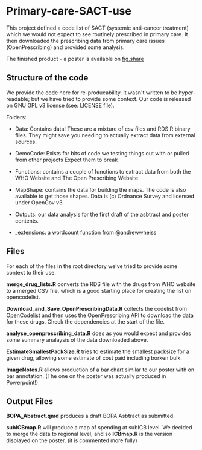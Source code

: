# Primary-care-SACT-use

This project defined a code list of SACT (systemic anti-cancer treatment) which we would not expect to see routinely prescribed in primary care.  It then downloaded the prescribing data from primary care issues (OpenPrescribing) and provided some analysis.

The finished product - a poster is available on [fig.share](https://doi.org/10.6084/m9.figshare.23995524.v1)

## Structure of the code

We provide the code here for re-producability.  It wasn't written to be hyper-readable; but we have tried to provide some context.  Our code is released on GNU GPL v3 license (see: LICENSE file). 

Folders:

- Data: Contains data! These are a mixture of csv files and RDS R binary files. They might save you needing to actually extract data from external sources.

- DemoCode: Exists for bits of code we testing things out with or pulled from other projects Expect them to break

- Functions: contains a couple of functions to extract data from both the WHO Website and The Open Prescribing Website

- MapShape: contains the data for building the maps.  The code is also available to get those shapes. Data is (c) Ordnance Survey and licensed under OpenGov v3.

- Outputs: our data analysis for the first draft of the asbtract and poster contents.

- _extensions: a wordcount function from @andrewwheiss

## Files
For each of the files in the root directory we've tried to provide some context to their use.

**merge_drug_lists.R** converts the RDS file with the drugs from WHO website to a merged CSV file, which is a good starting place for creating the list on opencodelist.

**Download_and_Save_OpenPrescribingData.R** collects the codelist from [OpenCodelist](https://opencodelists.org/user/chloewaterson/oral-sact/) and then uses the OpenPrescribing API to download the data for these drugs.  Check the dependencies at the start of the file.

**analyse_openprescribing_data.R** does as you would expect and provides some summary analaysis of the data downloaded above.

**EstimateSmallestPackSize.R** tries to estimate the smallest packsize for a given drug, allowing some estimate of cost paid including borken bulk.

**ImageNotes.R** allows production of a bar chart similar to our poster with on bar annotation.  (The one on the poster was actually produced in Powerpoint!)

## Output Files

**BOPA_Abstract.qmd** produces a draft BOPA Asbtract as submitted.

**subICBmap.R** will produce a map of spending at subICB level.  We decided to merge the data to regional level; and so **ICBmap.R** is the version displayed on the poster.  (it is commented more fully)





